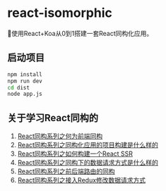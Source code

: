 # react-isomorphic
🍈使用React+Koa从0到1搭建一套React同构化应用。

## 启动项目

```sh
npm install
npm run dev
cd dist
node app.js
```
## 关于学习React同构的
1. [React同构系列之何为前端同构]()
2. [React同构系列之同构化应用的项目构建是什么样的]()
3. [React同构系列之如何构建一个React SSR]()
4. [React同构系列之同构下的数据请求方式是什么样的]()
5. [React同构系列之前后端路由的同构]()
6. [React同构系列之接入Redux修改数据请求方式]()
